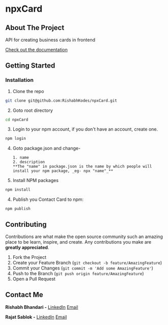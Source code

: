 # npxCard

<!-- ABOUT THE PROJECT -->

## About The Project

API for creating business cards in frontend

[Check out the documentation](https://documenter.getpostman.com/view/8339014/Szzheyjd)

## Getting Started

### Installation

1. Clone the repo

```sh
git clone git@github.com:RishabhKodes/npxCard.git
```

2. Goto root directory

```sh
cd npxCard
```

3. Login to your npm account, if you don't have an account, create one.

```sh
npm login
```

4.  Goto package.json and change-

        1. name
        2. description
        **The "name" in package.json is the name by which people will install your npm package, _eg- npx "name"_**

5.  Install NPM packages

```sh
npm install
```

4. Publish you Contact Card to npm:

```JS
npm publish
```

<!-- CONTRIBUTING -->

## Contributing

Contributions are what make the open source community such an amazing place to be learn, inspire, and create. Any contributions you make are **greatly appreciated**.

1. Fork the Project
2. Create your Feature Branch (`git checkout -b feature/AmazingFeature`)
3. Commit your Changes (`git commit -m 'Add some AmazingFeature'`)
4. Push to the Branch (`git push origin feature/AmazingFeature`)
5. Open a Pull Request

<!-- CONTACT -->

## Contact Me

**Rishabh Bhandari -** [LinkedIn](https://www.linkedin.com/in/rishabh-bhandari-ba5778168/)
[Email](rishabhbhandari6@gmail.com)

**Rajat Sablok -** [LinkedIn](https://www.linkedin.com/in/rajat-sablok//)
[Email](rajat.main06@gmail.com)
